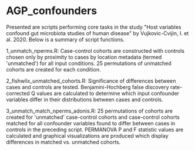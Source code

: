 # AGP_confounders

Presented are scripts performing core tasks in the study "Host variables confound gut microbiota studies of human disease" by Vujkovic-Cvijin, I. et al. 2020. Below is a summary of script functions.

1_unmatch_nperms.R:
Case-control cohorts are constructed with controls chosen only by proximity to cases by location metadata (termed 'unmatched') for all input conditions. 25 permutations of unmatched cohorts are created for each condition.

2_fishwilx_unmatched_cohorts.R:
Significance of differences between cases and controls are tested. Benjamini-Hochberg false discovery rate-corrected Q values are calculated to determine which input confounder variables differ in their distributions between cases and controls.

3_unmatch_match_nperms_adonis.R:
25 permutations of cohorts are created for 'unmatched' case-control cohorts and case-control cohorts matched for all confounder variables found to differ between cases in controls in the preceding script. PERMANOVA P and F statistic values are calculated and graphical visualizations are produced which display differences in matched vs. unmatched cohorts.
